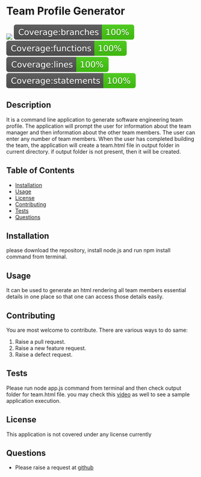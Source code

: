 # Team Profile Generator
[![](https://img.shields.io/badge/License-None-green)](#license)
![badge-branches](./coverage/badge-branches.svg)
![badge-functions](./coverage/badge-functions.svg)
![badge-lines](./coverage/badge-lines.svg)
![badge-statements](./coverage/badge-statements.svg)
## Description
It is a command line application to generate software engineering team profile. The application will prompt the user for information about the team manager and then information about the other team members. The user can enter any number of team members. When the user has completed building the team, the application will create a team.html file in output folder in current directory. if output folder is not present, then it will be created.
## Table of Contents
* [Installation](#installation)
* [Usage](#usage)
* [License](#license)
* [Contributing](#contributing)
* [Tests](#tests)
* [Questions](#questions)
## Installation
please download the repository, install node.js and run npm install command from terminal.
## Usage
It can be used to generate an html rendering all team members essential details in one place so that one can access those details easily.
## Contributing
You are most welcome to contribute. There are various ways to do same:
1. Raise a pull request.
2. Raise a new feature request.
3. Raise a defect request.
## Tests
Please run node app.js command from terminal and then check output folder for team.html file. you may check this [video](https://drive.google.com/file/d/1foqJXOMC6dGj2zjwA4WdYYOl6Mm8JzlW/view) as well to see a sample application execution.
## License
This application is not covered under any license currently
## Questions
* Please raise a request at [github](https://github.com/nitinmuk)